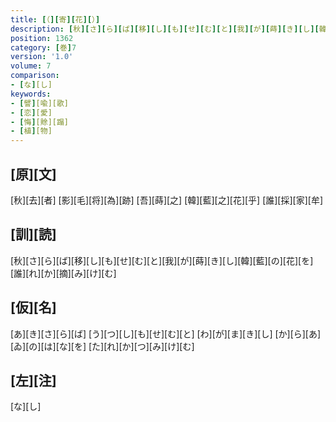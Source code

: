 ```yaml
---
title: [（][寄][花][）]
description: [秋][さ][ら][ば][移][し][も][せ][む][と][我][が][蒔][き][し][韓][藍][の][花][を][誰][れ][か][摘][み][け][む]
position: 1362
category: [巻]7
version: '1.0'
volume: 7
comparison:
- [な][し]
keywords:
- [譬][喩][歌]
- [恋][愛]
- [悔][賖][蹋]
- [植][物]
---
```


## [原][文]

[秋][去][者] [影][毛][将][為][跡] [吾][蒔][之] [韓][藍][之][花][乎] [誰][採][家][牟]

## [訓][読]

[秋][さ][ら][ば][移][し][も][せ][む][と][我][が][蒔][き][し][韓][藍][の][花][を][誰][れ][か][摘][み][け][む]

## [仮][名]

[あ][き][さ][ら][ば] [う][つ][し][も][せ][む][と] [わ][が][ま][き][し] [か][ら][あ][ゐ][の][は][な][を] [た][れ][か][つ][み][け][む]

## [左][注]

[な][し]
